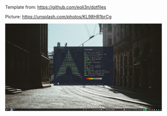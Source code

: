 Template from: https://github.com/eoli3n/dotfiles

Picture: https://unsplash.com/photos/KL98HR1brCg

![Screenshot](https://github.com/findus/dotfiles/blob/master/screenshots/arch_github.jpg)
